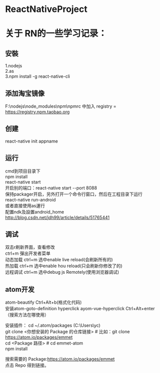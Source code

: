 # ReactNativeProject
关于 RN的一些学习记录：
====  
安裝
------- 
1.nodejs<br>
2.as<br>
3.npm install -g react-native-cli<br>

添加淘宝镜像
------- 
F:\nodejs\node_modules\npm\npmrc 中加入 registry = https://registry.npm.taobao.org<br>

创建
------- 
react-native init appname<br>

运行 
------- 
cmd到项目目录下<br>
npm install<br>
react-native start<br>
开启别的端口：react-native start --port 8088<br>
保持packager开启，另外打开一个命令行窗口，然后在工程目录下运行<br>
react-native run-android<br>
或者直接使用as運行<br>
配置ndk及設置android_home
http://blog.csdn.net/jdh99/article/details/51765441<br>

调试 
------- 
双击r刷新界面，查看修改<br>
ctrl+m 彈出开发者菜单<br>
动态加载 	ctrl+m 选中enable live reload(会刷新所有的)<br>
热加载 		ctrl+m 选中enable hou reload(只会刷新你修改了的)<br>
远程调试 	ctrl+m 选中debug js Remotely(使用浏览器调试)<br>

atom开发
------- 
atom-beautify Ctrl+Alt+b(格式化代码)<br>
安装atom-goto-definition  hyperclick ayom-vue-hyperclick  Ctrl+Alt+enter （搜索方法在哪使用）<br>

安装插件： cd ~/.atom/packages  (C:\Users\yc)<br>
git clone <你想安装的 Package 的仓库链接> # 比如：git clone https://atom.io/packages/emmet<br>
cd <Package 路径> # cd emmet-atom<br>
npm install<br>

搜索需要的 Package:https://atom.io/packages/emmet<br>
点击 Repo 得到链接。<br>
